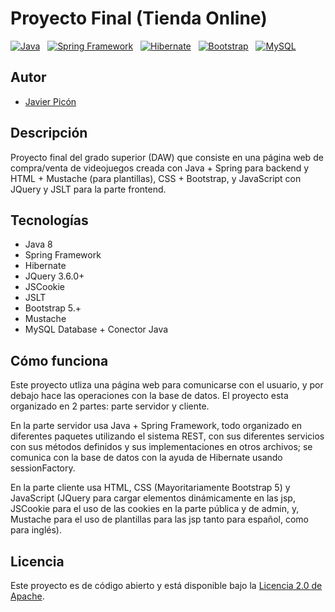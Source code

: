 # Proyecto Final (Tienda Online)

[![Java](https://img.shields.io/badge/Java-8%2B-saddlebrown?style=for-the-badge&logo=openjdk&logoColor=white&labelColor=101010)](https://docs.oracle.com/en/java/index.html) &nbsp;
[![Spring Framework](https://img.shields.io/badge/Spring%20Framework-3.1.3+-%236DB33F?style=for-the-badge&logo=spring&logoColor=white&labelColor=101010)](https://spring.io/projects/spring-framework) &nbsp;
[![Hibernate](https://img.shields.io/badge/Hibernate-4%2B-%2359666C?style=for-the-badge&logo=hibernate&logoColor=white&labelColor=101010)](https://hibernate.org/) &nbsp;
[![Bootstrap](https://img.shields.io/badge/Bootstrap-5%2B-%237952B3?style=for-the-badge&logo=bootstrap&logoColor=white&labelColor=101010)](https://getbootstrap.com/) &nbsp;
[![MySQL](https://img.shields.io/badge/MySQL-8.0-%234479A1?style=for-the-badge&logo=mysql&logoColor=white&labelColor=101010)](https://www.mysql.com/)

## Autor

* [Javier Picón](https://github.com/MCPikon)

## Descripción

Proyecto final del grado superior (DAW) que consiste en una página web 
de compra/venta de videojuegos creada con Java + Spring para backend y 
HTML + Mustache (para plantillas), CSS + Bootstrap, y JavaScript con JQuery y JSLT 
para la parte frontend.

## Tecnologías

* Java 8
* Spring Framework
* Hibernate
* JQuery 3.6.0+
* JSCookie
* JSLT
* Bootstrap 5.+
* Mustache
* MySQL Database + Conector Java

## Cómo funciona

Este proyecto utliza una página web para comunicarse con el usuario, 
y por debajo hace las operaciones con la base de datos.
El proyecto esta organizado en 2 partes: parte servidor y cliente.

En la parte servidor usa Java + Spring Framework, todo organizado en diferentes
paquetes utilizando el sistema REST, con sus diferentes servicios con sus métodos
definidos y sus implementaciones en otros archivos; se comunica con la base de 
datos con la ayuda de Hibernate usando sessionFactory.

En la parte cliente usa HTML, CSS (Mayoritariamente Bootstrap 5) y JavaScript 
(JQuery para cargar elementos dinámicamente en las jsp, JSCookie para el uso de 
las cookies en la parte pública y de admin, y, Mustache para el uso de plantillas para
las jsp tanto para español, como para inglés).

## Licencia

Este proyecto es de código abierto y está disponible bajo la [Licencia 2.0 de Apache](LICENSE).
